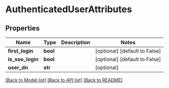 # AuthenticatedUserAttributes

## Properties
Name | Type | Description | Notes
------------ | ------------- | ------------- | -------------
**first_login** | **bool** |  | [optional] [default to False]
**is_sso_login** | **bool** |  | [optional] [default to False]
**user_dn** | **str** |  | [optional] 

[[Back to Model list]](../README.md#documentation-for-models) [[Back to API list]](../README.md#documentation-for-api-endpoints) [[Back to README]](../README.md)


